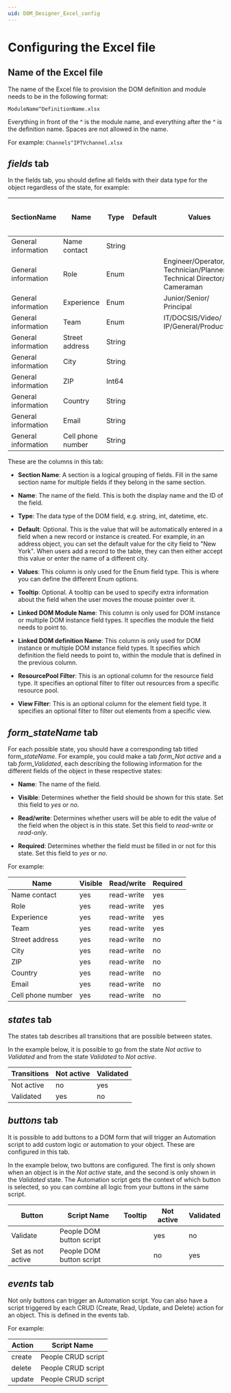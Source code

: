```yaml
---
uid: DOM_Designer_Excel_config
---
```


# Configuring the Excel file

## Name of the Excel file

The name of the Excel file to provision the DOM definition and module needs to be in the following format:

`ModuleName^DefinitionName.xlsx`

Everything in front of the ^ is the module name, and everything after the ^ is the definition name. Spaces are not allowed in the name.

For example: `Channels^IPTVchannel.xlsx`

## *fields* tab

In the fields tab, you should define all fields with their data type for the object regardless of the state, for example:

| SectionName | Name | Type | Default | Values | Tooltip | Linked DOM Module Name | Linked DOM Definition Name | ResourcePool Filter | View Filter |
|---|---|---|---|---|---|---|---|---|---|
| General information | Name contact | String |  |  |  |  |  |  |  |
| General information | Role | Enum | | Engineer/Operator/<br>Technician/Planner/<br>Technical Director/<br>Cameraman  |  |  |  |  |  |
| General information | Experience | Enum |  | Junior/Senior/<br>Principal |  |  |  |  |  |
| General information | Team | Enum |  | IT/DOCSIS/Video/<br>IP/General/Production |  |  |  |  |  |
| General information | Street address | String |  |  |  |  |  |  |  |
| General information | City | String |  |  |  |  |  |  |  |
| General information | ZIP | Int64 |  |  |  |  |  |  |  |
| General information | Country | String |  |  |  |  |  |  |  |
| General information | Email | String |  |  |  |  |  |  |  |
| General information | Cell phone number | String |  |  |  |  |  |  |  |

These are the columns in this tab:

- **Section Name**: A section is a logical grouping of fields. Fill in the same section name for multiple fields if they belong in the same section.

- **Name**: The name of the field. This is both the display name and the ID of the field.

- **Type**: The data type of the DOM field, e.g. string, int, datetime, etc.

- **Default**: Optional. This is the value that will be automatically entered in a field when a new record or instance is created. For example, in an address object, you can set the default value for the city field to "New York". When users add a record to the table, they can then either accept this value or enter the name of a different city.

- **Values**: This column is only used for the Enum field type. This is where you can define the different Enum options.

- **Tooltip**: Optional. A tooltip can be used to specify extra information about the field when the user moves the mouse pointer over it.

- **Linked DOM Module Name**: This column is only used for DOM instance or multiple DOM instance field types. It specifies the module the field needs to point to.

- **Linked DOM definition Name**: This column is only used for DOM instance or multiple DOM instance field types. It specifies which definition the field needs to point to, within the module that is defined in the previous column.

- **ResourcePool Filter**: This is an optional column for the resource field type. It specifies an optional filter to filter out resources from a specific resource pool.

- **View Filter**: This is an optional column for the element field type. It specifies an optional filter to filter out elements from a specific view.

## *form_stateName* tab

For each possible state, you should have a corresponding tab titled form_*stateName*. For example, you could make a tab *form_Not active* and a tab *form_Validated*, each describing the following information for the different fields of the object in these respective states:

- **Name**: The name of the field.

- **Visible**: Determines whether the field should be shown for this state. Set this field to *yes* or *no*.

- **Read/write**: Determines whether users will be able to edit the value of the field when the object is in this state. Set this field to *read-write* or *read-only*.

- **Required**: Determines whether the field must be filled in or not for this state. Set this field to *yes* or *no*.

For example:

| Name | Visible | Read/write | Required |
|--|--|--|--|
| Name contact | yes | read-write | yes |
| Role | yes | read-write | yes |
| Experience | yes | read-write | yes |
| Team | yes | read-write | yes |
| Street address | yes | read-write | no |
| City | yes | read-write | no |
| ZIP | yes | read-write | no |
| Country | yes | read-write | no |
| Email | yes | read-write | no |
| Cell phone number | yes | read-write | no |

## *states* tab

The states tab describes all transitions that are possible between states.

In the example below, it is possible to go from the state *Not active* to *Validated* and from the state *Validated* to *Not active*.

| Transitions | Not active | Validated |
|--|--|--|
| Not active | no | yes |
| Validated | yes | no |

## *buttons* tab

It is possible to add buttons to a DOM form that will trigger an Automation script to add custom logic or automation to your object. These are configured in this tab.

In the example below, two buttons are configured. The first is only shown when an object is in the *Not active* state, and the second is only shown in the *Validated* state. The Automation script gets the context of which button is selected, so you can combine all logic from your buttons in the same script.

| Button | Script Name | Tooltip | Not active | Validated |
|--|--|--|--|--|
| Validate | People DOM button script |  | yes | no |
| Set as not active | People DOM button script |  | no | yes |

## *events* tab

Not only buttons can trigger an Automation script. You can also have a script triggered by each CRUD (Create, Read, Update, and Delete) action for an object. This is defined in the events tab.

For example:

| Action | Script Name|
|--|--|
| create | People CRUD script |
| delete | People CRUD script |
| update | People CRUD script |
